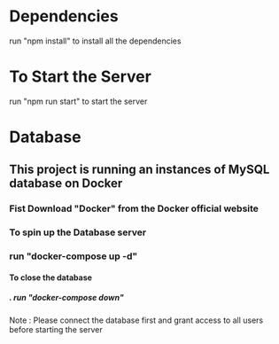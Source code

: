 # Dependencies
run "npm install" to install all the dependencies
# To Start the Server
run "npm run start" to start the server 


# Database

## This project is running an instances of MySQL database on Docker
### Fist Download "Docker" from the Docker official website 

### To spin up the Database server 
### run "docker-compose up -d"

#### To close the database
##### .  run "docker-compose down"

Note :
    Please connect the database first and grant access to all users before starting the server


